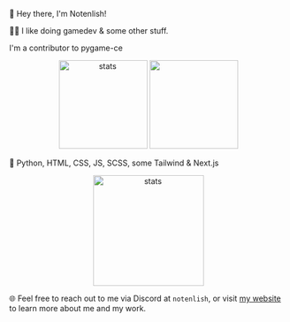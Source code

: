 👋 Hey there, I'm Notenlish!

🧑‍🎓 I like doing gamedev & some other stuff.

I'm a contributor to pygame-ce

<div align="center">
  <img src="https://github-readme-stats.vercel.app/api?username=Notenlish&show_icons=true&theme=radical&include_all_commits=false&hide_border=true" height="160" alt="stats">
  <img src="https://github-readme-streak-stats.herokuapp.com/?user=Notenlish&theme=radical&hide_border=true" height="160">
</div>

📖 Python, HTML, CSS, JS, SCSS, some Tailwind & Next.js

<div align="center">
  <img src="https://github-readme-stats.vercel.app/api/top-langs/?username=Notenlish&layout=donut&theme=radical&hide_border=true" height="200" alt="stats">
</div>

🌐 Feel free to reach out to me via Discord at `notenlish`, or visit [my website](https://notenlish.vercel.app/) to learn more about me and my work.
